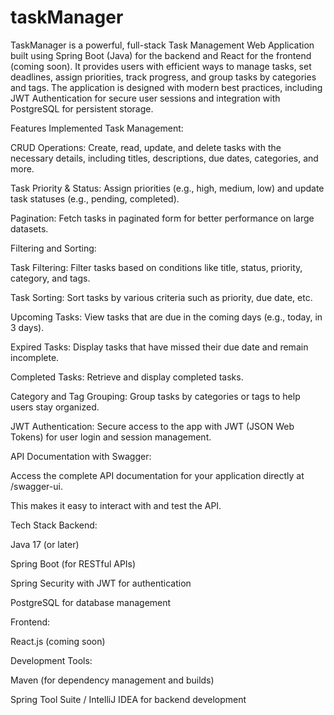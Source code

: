 # taskManager

TaskManager is a powerful, full-stack Task Management Web Application built using Spring Boot (Java) for the backend and React for the frontend (coming soon). It provides users with efficient ways to manage tasks, set deadlines, assign priorities, track progress, and group tasks by categories and tags. The application is designed with modern best practices, including JWT Authentication for secure user sessions and integration with PostgreSQL for persistent storage.

Features Implemented
Task Management:

CRUD Operations: Create, read, update, and delete tasks with the necessary details, including titles, descriptions, due dates, categories, and more.

Task Priority & Status: Assign priorities (e.g., high, medium, low) and update task statuses (e.g., pending, completed).

Pagination: Fetch tasks in paginated form for better performance on large datasets.

Filtering and Sorting:

Task Filtering: Filter tasks based on conditions like title, status, priority, category, and tags.

Task Sorting: Sort tasks by various criteria such as priority, due date, etc.

Upcoming Tasks: View tasks that are due in the coming days (e.g., today, in 3 days).

Expired Tasks: Display tasks that have missed their due date and remain incomplete.

Completed Tasks: Retrieve and display completed tasks.

Category and Tag Grouping: Group tasks by categories or tags to help users stay organized.

JWT Authentication: Secure access to the app with JWT (JSON Web Tokens) for user login and session management.

API Documentation with Swagger:

Access the complete API documentation for your application directly at /swagger-ui.

This makes it easy to interact with and test the API.

Tech Stack
Backend:

Java 17 (or later)

Spring Boot (for RESTful APIs)

Spring Security with JWT for authentication

PostgreSQL for database management

Frontend:

React.js (coming soon)

Development Tools:

Maven (for dependency management and builds)

Spring Tool Suite / IntelliJ IDEA for backend development
